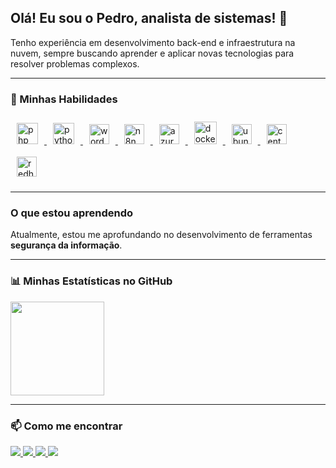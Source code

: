 ## Olá! Eu sou o Pedro, analista de sistemas! 👋

Tenho experiência em desenvolvimento back-end e infraestrutura na nuvem, sempre buscando aprender e aplicar novas tecnologias para resolver problemas complexos.

---

### 🚀 Minhas Habilidades

<p align="left">
  <a href="https://www.php.net" target="_blank">
    <img src="https://cdn.jsdelivr.net/gh/devicons/devicon/icons/php/php-original.svg" alt="php" width="34" height="34" style="margin: 10px 10px;"/>
  </a>
  <a href="https://www.python.org" target="_blank">
    <img src="https://cdn.jsdelivr.net/gh/devicons/devicon/icons/python/python-original.svg" alt="python" width="34" height="34" style="margin: 10px 10px;"/>
  </a>
  <a href="https://wordpress.org" target="_blank">
    <img src="https://cdn.jsdelivr.net/gh/devicons/devicon/icons/wordpress/wordpress-plain.svg" alt="wordpress" width="32" height="32" style="margin: 10px 10px;"/>
  </a>
  <a href="https://n8n.io/" target="_blank">
    <img src="https://registry.npmmirror.com/@lobehub/icons-static-png/1.65.0/files/dark/n8n-color.png" alt="n8n" width="32" height="32" style="margin: 10px 10px;"/>
  </a>
  <a href="https://azure.microsoft.com/pt-br/" target="_blank">
    <img src="https://cdn.jsdelivr.net/gh/devicons/devicon/icons/azure/azure-original.svg" alt="azure" width="32" height="32" style="margin: 10px 10px;"/>
  </a>
  <a href="https://www.docker.com/" target="_blank">
    <img src="https://cdn.jsdelivr.net/gh/devicons/devicon/icons/docker/docker-original-wordmark.svg" alt="docker" width="36" height="36" style="margin: 10px 10px;"/>
  </a>
  <a href="https://www.ubuntu.com" target="_blank">
    <img src="https://cdn-icons-png.flaticon.com/512/888/888879.png" alt="ubuntu" width="32" height="32" style="margin: 10px 10px;"/>
  </a>
  <a href="https://www.centos.org" target="_blank">
    <img src="https://cdn.jsdelivr.net/gh/devicons/devicon/icons/centos/centos-original.svg" alt="centos" width="32" height="32" style="margin: 10px 10px;"/>
  </a>
  <a href="https://www.redhat.com" target="_blank">
    <img src="https://cdn.jsdelivr.net/gh/devicons/devicon/icons/redhat/redhat-original.svg" alt="redhat" width="32" height="32" style="margin: 10px 10px;"/>
  </a>
</p>

---

### O que estou aprendendo

Atualmente, estou me aprofundando no desenvolvimento de ferramentas **segurança da informação**.

---

### 📊 Minhas Estatísticas no GitHub

<div align="left">
  <img height="150" src="https://github-readme-stats.vercel.app/api/top-langs/?username=chowncyberrasta&layout=compact&langs_count=7&theme=dracula&hide_border=true"/>
</div>

---

### 📫 Como me encontrar

<p align="left">
  <a href="https://www.linkedin.com/in/pedro-h-melo/" target="_blank">
    <img src="https://img.shields.io/badge/-LinkedIn-%230077B5?style=for-the-badge&logo=linkedin&logoColor=white">
  </a>
  <a href="mailto:contato@tecnologiaemfoco.tech">
    <img src="https://img.shields.io/badge/Email-D14836?style=for-the-badge&logo=gmail&logoColor=white">
  </a>
  <a href="https://www.youtube.com/channel/UCe2qhKRj24PMiJRMe7-7TFA" target="_blank">
    <img src="https://img.shields.io/badge/YouTube-FF0000?style=for-the-badge&logo=youtube&logoColor=white">
  </a>
  <a href="https://www.instagram.com/cyber.rasta/" target="_blank">
    <img src="https://img.shields.io/badge/-Instagram-%23E4405F?style=for-the-badge&logo=instagram&logoColor=white">
  </a>
</p>
